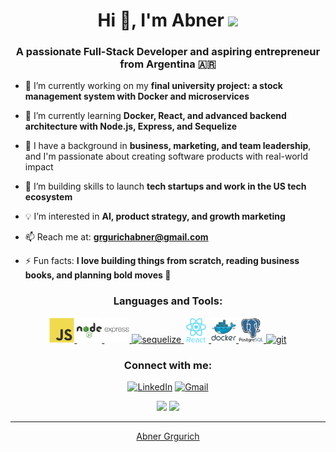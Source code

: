 <h1 align="center">Hi 👋, I'm Abner <img height="40" src="https://emoji.gg/assets/emoji/7333-parrotdance.gif"></h1>
<h3 align="center">A passionate Full-Stack Developer and aspiring entrepreneur from Argentina 🇦🇷</h3>

- 🔭 I’m currently working on my **final university project: a stock management system with Docker and microservices**

- 🌱 I’m currently learning **Docker, React, and advanced backend architecture with Node.js, Express, and Sequelize**

- 💼 I have a background in **business, marketing, and team leadership**, and I'm passionate about creating software products with real-world impact

- 🚀 I’m building skills to launch **tech startups and work in the US tech ecosystem**

- 💡 I’m interested in **AI, product strategy, and growth marketing**

- 📫 Reach me at: **grgurichabner@gmail.com**

- ⚡ Fun facts: **I love building things from scratch, reading business books, and planning bold moves 🚀**

<h3 align="center">Languages and Tools:</h3>

<p align="center"> 
  <a href="https://developer.mozilla.org/en-US/docs/Web/JavaScript" target="_blank"> 
    <img src="https://raw.githubusercontent.com/devicons/devicon/master/icons/javascript/javascript-original.svg" alt="javascript" width="40" height="40"/> 
  </a> 
  <a href="https://nodejs.org" target="_blank"> 
    <img src="https://raw.githubusercontent.com/devicons/devicon/master/icons/nodejs/nodejs-original-wordmark.svg" alt="nodejs" width="40" height="40"/> 
  </a> 
  <a href="https://expressjs.com" target="_blank"> 
    <img src="https://raw.githubusercontent.com/devicons/devicon/master/icons/express/express-original-wordmark.svg" alt="express" width="40" height="40"/> 
  </a>
  <a href="https://sequelize.org" target="_blank">
    <img src="https://sequelize.org/img/logo.svg" alt="sequelize" width="40" height="40"/>
  </a>
  <a href="https://react.dev/" target="_blank"> 
    <img src="https://raw.githubusercontent.com/devicons/devicon/master/icons/react/react-original-wordmark.svg" alt="react" width="40" height="40"/> 
  </a>
  <a href="https://www.docker.com/" target="_blank">
    <img src="https://raw.githubusercontent.com/devicons/devicon/master/icons/docker/docker-original-wordmark.svg" alt="docker" width="40" height="40"/>
  </a>
  <a href="https://www.postgresql.org/" target="_blank">
    <img src="https://raw.githubusercontent.com/devicons/devicon/master/icons/postgresql/postgresql-original-wordmark.svg" alt="postgresql" width="40" height="40"/>
  </a>
  <a href="https://git-scm.com/" target="_blank"> 
    <img src="https://www.vectorlogo.zone/logos/git-scm/git-scm-icon.svg" alt="git" width="40" height="40"/> 
  </a>
</p>

<h3 align="center">Connect with me:</h3>
<div align="center">

<!-- RRSSS -->
[![LinkedIn](https://img.shields.io/badge/LinkedIn-0077B5?style=for-the-badge&logo=linkedin&logoColor=white)](https://www.linkedin.com/in/abner-grgurich/)
[![Gmail](https://img.shields.io/badge/Gmail-D14836?style=for-the-badge&logo=gmail&logoColor=white)](mailto:grgurichabner@gmail.com)

</div>

<p align= "center">
  <img height= "150" src="https://github-readme-stats.vercel.app/api?username=Abner2646&theme=react&show_icons=true&include_all_commits=true" />
  <img height= "150" src="https://github-readme-stats.vercel.app/api/top-langs/?username=Abner2646&theme=react&layout=compact" />
</p>

------

<p align="center">
  <a href="https://github.com/Abner2646">Abner Grgurich</a>
</p>
